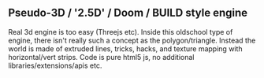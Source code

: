 
Pseudo-3D / '2.5D' / Doom / BUILD style engine
----------------------------------------------

Real 3d engine is too easy (Threejs etc). Inside this oldschool type of engine, there isn't really such a concept as the polygon/triangle.
Instead the world is made of extruded lines, tricks, hacks, and texture mapping with horizontal/vert strips.
Code is pure html5 js, no additional libraries/extensions/apis etc.
